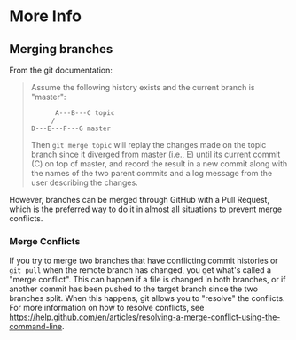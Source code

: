 # More Info

## Merging branches
From the git documentation:
>Assume the following history exists and the current branch is "master":
>
>	        A---B---C topic
>          /
>     D---E---F---G master
>Then `git merge topic` will replay the changes made on the topic branch since it diverged from master (i.e., E) until its current commit (C) on top of master, and record the result in a new commit along with the names of the two parent commits and a log message from the user describing the changes.

However, branches can be merged through GitHub with a Pull Request, which is the preferred way to do it in almost all situations to prevent merge conflicts.

### Merge Conflicts
If you try to merge two branches that have conflicting commit histories or `git pull` when the remote branch has changed, you get what's called a "merge conflict". This can happen if a file is changed in both branches, or if another commit has been pushed to the target branch since the two branches split. When this happens, git allows you to "resolve" the conflicts. For more information on how to resolve conflicts, see https://help.github.com/en/articles/resolving-a-merge-conflict-using-the-command-line.